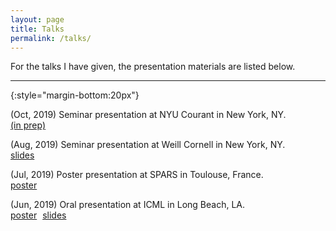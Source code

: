 ```yaml
---
layout: page
title: Talks
permalink: /talks/
---
```


For the talks I have given, the presentation materials are listed below. 

--------
{:style="margin-bottom:20px"}

(Oct, 2019) Seminar presentation at NYU Courant in New York, NY.<br />
<span> <span class="glyphicon glyphicon-film"></span> <span style="margin-right:5px"><a role="button" href="/assets/slides_SaSD.pdf">(in prep)</a></span>

(Aug, 2019) Seminar presentation at Weill Cornell in New York, NY.<br />
<span> <span class="glyphicon glyphicon-film"></span> <span style="margin-right:5px"><a role="button" href="/assets/slides_SaSD_long.pdf">slides</a></span>

(Jul, 2019) Poster presentation at SPARS in Toulouse, France.  
<span> <span class="glyphicon glyphicon-picture"></span> <span style="margin-right:5px"><a role="button" href="/assets/poster_secmclp.pdf">poster</a></span> 

(Jun, 2019) Oral presentation at ICML in Long Beach, LA.  
<span> <span class="glyphicon glyphicon-picture"></span> <span style="margin-right:5px"><a role="button" href="/assets/poster_SaSD.pdf">poster</a></span> <span class="glyphicon glyphicon-film"></span> <span style="margin-right:5px"><a role="button" href="/assets/slides_SaSD.pdf">slides</a></span>


